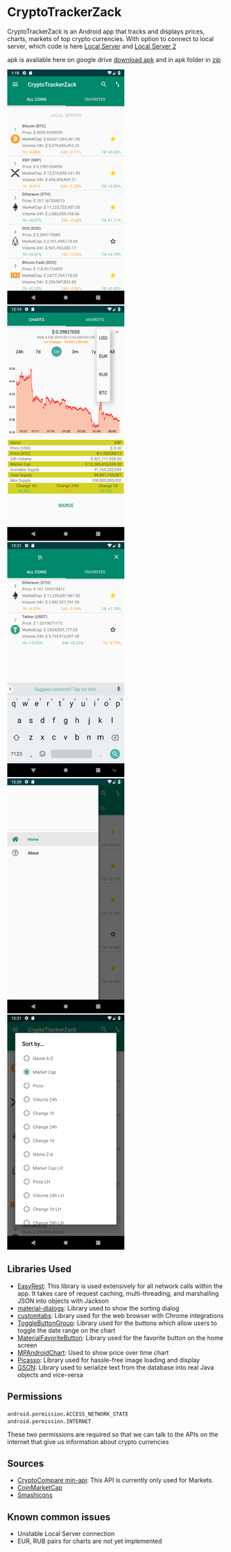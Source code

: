 # CryptoTrackerZack



CryptoTrackerZack is an Android app that tracks and displays prices, charts, markets of top crypto currencies. With option to connect to local server, which code is here <a href="https://github.com/ZackPashkin/node.js-localserver-for-crypto-tracker-android-app-">Local Server</a> and <a href="https://github.com/ZackPashkin/proxy-express.js/tree/master">Local Server 2</a>

apk is available here on google drive 
<a href="https://drive.google.com/file/d/1GjLmxaqfpX_Hvim_kwdGi2LXqusndEhb/view?usp=sharing">download apk</a>
and in apk folder in <a href="https://github.com/ZackPashkin/CryptoTrackerZack--android-java-app/tree/master/apk">zip</a>


<img src="Images/all_currencies_screenshot.png" height='auto' width='270'/>
<img src="Images/chart_screenshot.png" height='auto' width='270'/>
<img src="Images/search.png" height='auto' width='270'/>
<img src="Images/driver.png" height='auto' width='270'/>
<img src="Images/sorting_screenshot.png" height='auto' width='270'/>




## Libraries Used

* <a href="https://github.com/fcopardo/EasyRest">EasyRest</a>: This library is used extensively for all network calls within the app. It takes care of request caching, multi-threading, and marshalling JSON into objects with Jackson
* <a href="https://github.com/afollestad/material-dialogs">material-dialogs</a>: Library used to show the sorting dialog 
* <a href="https://github.com/GoogleChrome/custom-tabs-client">customtabs</a>: Library used for the web browser with Chrome integrations
* <a href="https://github.com/nex3z/ToggleButtonGroup">ToggleButtonGroup</a>: Library used for the buttons which allow users to toggle the date range on the chart
* <a href="https://github.com/IvBaranov/MaterialFavoriteButton">MaterialFavoriteButton</a>: Library used for the favorite button on the home screen
* <a href="https://github.com/PhilJay/MPAndroidChart">MPAndroidChart</a>: Used to show price over time chart
* <a href="http://square.github.io/picasso/">Picasso</a>: Library used for hassle-free image loading and display
* <a href="https://github.com/google/gson">GSON</a>: Library used to serialize text from the database into real Java objects and vice-versa

## Permissions

`android.permission.ACCESS_NETWORK_STATE`  
`android.permission.INTERNET`

These two permissions are required so that we can talk to the APIs on the internet that give us information about crypto currencies

## Sources

* <a href="https://min-api.cryptocompare.com/">CryptoCompare min-api</a>: This API is currently only used for Markets.
* <a href="https://coinmarketcap.com/">CoinMarketCap</a>
* <a href="https://www.flaticon.com/authors/smashicons" title="Smashicons">Smashicons</a>


## Known common issues

* Unstable Local Server connection
* EUR, RUB pairs for charts are not yet implemented
